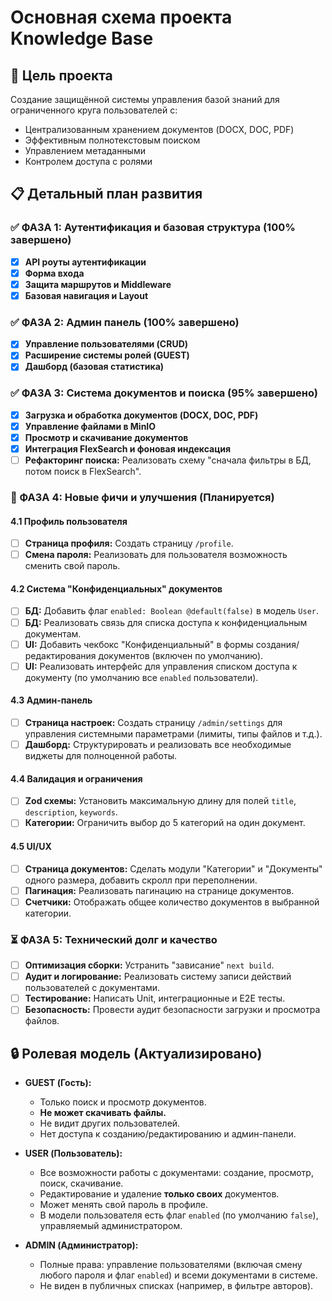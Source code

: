 # Основная схема проекта Knowledge Base

## 🎯 Цель проекта

Создание защищённой системы управления базой знаний для ограниченного круга пользователей с:
- Централизованным хранением документов (DOCX, DOC, PDF)
- Эффективным полнотекстовым поиском
- Управлением метаданными
- Контролем доступа с ролями

## 📋 Детальный план развития

### ✅ ФАЗА 1: Аутентификация и базовая структура (100% завершено)

- [x] **API роуты аутентификации**
- [x] **Форма входа**
- [x] **Защита маршрутов и Middleware**
- [x] **Базовая навигация и Layout**

### ✅ ФАЗА 2: Админ панель (100% завершено)

- [x] **Управление пользователями (CRUD)**
- [x] **Расширение системы ролей (GUEST)**
- [x] **Дашборд (базовая статистика)**

### ✅ ФАЗА 3: Система документов и поиска (95% завершено)

- [x] **Загрузка и обработка документов (DOCX, DOC, PDF)**
- [x] **Управление файлами в MinIO**
- [x] **Просмотр и скачивание документов**
- [x] **Интеграция FlexSearch и фоновая индексация**
- [ ] **Рефакторинг поиска:** Реализовать схему "сначала фильтры в БД, потом поиск в FlexSearch".

### 🔄 ФАЗА 4: Новые фичи и улучшения (Планируется)

#### 4.1 Профиль пользователя
- [ ] **Страница профиля:** Создать страницу `/profile`.
- [ ] **Смена пароля:** Реализовать для пользователя возможность сменить свой пароль.

#### 4.2 Система "Конфиденциальных" документов
- [ ] **БД:** Добавить флаг `enabled: Boolean @default(false)` в модель `User`.
- [ ] **БД:** Реализовать связь для списка доступа к конфиденциальным документам.
- [ ] **UI:** Добавить чекбокс "Конфиденциальный" в формы создания/редактирования документов (включен по умолчанию).
- [ ] **UI:** Реализовать интерфейс для управления списком доступа к документу (по умолчанию все `enabled` пользователи).

#### 4.3 Админ-панель
- [ ] **Страница настроек:** Создать страницу `/admin/settings` для управления системными параметрами (лимиты, типы файлов и т.д.).
- [ ] **Дашборд:** Структурировать и реализовать все необходимые виджеты для полноценной работы.

#### 4.4 Валидация и ограничения
- [ ] **Zod схемы:** Установить максимальную длину для полей `title`, `description`, `keywords`.
- [ ] **Категории:** Ограничить выбор до 5 категорий на один документ.

#### 4.5 UI/UX
- [ ] **Страница документов:** Сделать модули "Категории" и "Документы" одного размера, добавить скролл при переполнении.
- [ ] **Пагинация:** Реализовать пагинацию на странице документов.
- [ ] **Счетчики:** Отображать общее количество документов в выбранной категории.

### ⏳ ФАЗА 5: Технический долг и качество

- [ ] **Оптимизация сборки:** Устранить "зависание" `next build`.
- [ ] **Аудит и логирование:** Реализовать систему записи действий пользователей с документами.
- [ ] **Тестирование:** Написать Unit, интеграционные и E2E тесты.
- [ ] **Безопасность:** Провести аудит безопасности загрузки и просмотра файлов.

## 🔒 Ролевая модель (Актуализировано)

- **GUEST (Гость):**
  - Только поиск и просмотр документов.
  - **Не может скачивать файлы.**
  - Не видит других пользователей.
  - Нет доступа к созданию/редактированию и админ-панели.

- **USER (Пользователь):**
  - Все возможности работы с документами: создание, просмотр, поиск, скачивание.
  - Редактирование и удаление **только своих** документов.
  - Может менять свой пароль в профиле.
  - В модели пользователя есть флаг `enabled` (по умолчанию `false`), управляемый администратором.

- **ADMIN (Администратор):**
  - Полные права: управление пользователями (включая смену любого пароля и флаг `enabled`) и всеми документами в системе.
  - Не виден в публичных списках (например, в фильтре авторов). 